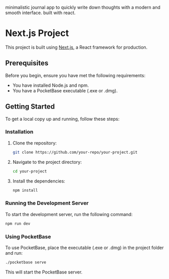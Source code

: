 minimalistic journal app to quickly write down thoughts with a modern and smooth interface.
built with react.

# Next.js Project

This project is built using [Next.js](https://nextjs.org/), a React framework for production.

## Prerequisites

Before you begin, ensure you have met the following requirements:
- You have installed Node.js and npm.
- You have a PocketBase executable (.exe or .dmg).

## Getting Started

To get a local copy up and running, follow these steps:

### Installation

1. Clone the repository:
    ```bash
    git clone https://github.com/your-repo/your-project.git
    ```
2. Navigate to the project directory:
    ```bash
    cd your-project
    ```
3. Install the dependencies:
    ```bash
    npm install
    ```

### Running the Development Server

To start the development server, run the following command:
```bash
npm run dev
```

### Using PocketBase

To use PocketBase, place the executable (.exe or .dmg) in the project folder and run:

```bash
./pocketbase serve
```

This will start the PocketBase server.